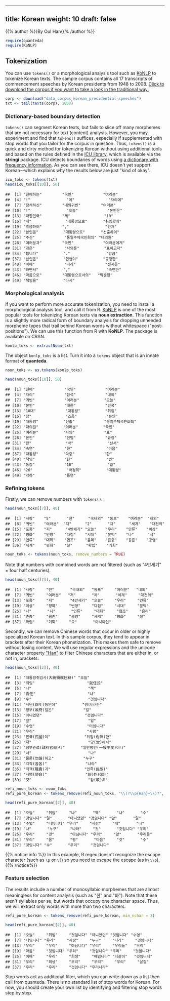 
---
title: Korean
weight: 10
draft: false
---

{{% author %}}By Oul Han{{% /author %}} 


```r
require(quanteda)
require(KoNLP)
```

## Tokenization

You can use `tokens()` or a morphological analysis tool such as [KoNLP](https://cran.r-project.org/web/packages/KoNLP/index.html) to tokenize Korean texts. The sample corpus contains all 17 transcripts of commencement speeches by Korean presidents from 1948 to 2008. [Click to download the corpus if you want to take a look in the traditional way. ](https://www.dropbox.com/s/1cluzpgjjje9icd/data_corpus_korean-presidential-speeches.RDS?dl=1)


```r
corp <- download("data_corpus_korean_presidential-speeches")
txt <- tail(texts(corp), 1000)
```



### Dictionary-based boundary detection

`tokens()` can segment Korean texts, but fails to slice off many morphemes that are not necessary for text (content) analysis. However, you may experiment and find that `tokens()` suffices, especially if supplemented with stop words that you tailor for the corpus in question. Thus, `tokens()` is a quick and dirty method for tokenizing Korean without using additional tools and based on the rules defined in the [ICU library](http://site.icu-project.org/home), which is available via the **stringi** package. ICU detects boundaries of words using [a dictionary with frequency information](http://source.icu-project.org/repos/icu/icu/tags/release-58-rc/source/data/brkitr/dictionaries/). As you can see there, ICU doesn't yet support Korean--which explains why the results below are just "kind of okay".


```r
icu_toks <- tokens(txt)
head(icu_toks[[10]], 50)
```

```
##  [1] "친애하는"         "국민"             "여러분"          
##  [4] "!"                "이"               "자리에"          
##  [7] "참석하신"         "내외귀빈"         "여러분"          
## [10] "!"                "오늘"             "본인은"          
## [13] "대한민국"         "제"               "10"              
## [16] "대"               "대통령으로"       "취임함에"        
## [19] "즈음하여"         ","                "먼저"            
## [22] "본인을"           "대통령으로"       "선출하여"        
## [25] "주신"             "통일주체국민회의" "대의원"          
## [28] "여러분과"         "국민"             "여러분에게"      
## [31] "깊은"             "사의를"           "표하고자"        
## [34] "합니다"           "."                "방금"            
## [37] "본인은"           "헌법이"           "규정한"          
## [40] "바에"             "따라"             "선서를"          
## [43] "하면서"           ","                "숙연한"          
## [46] "마음으로"         "대통령으로서의"   "막중한"          
## [49] "책임을"           "다시"
```

### Morphological analysis 

If you want to perform more accurate tokenization, you need to install a morphological analysis tool, and call it from R. [KoNLP](https://cran.r-project.org/web/packages/KoNLP/index.html) is one of the most popular tools for tokenizing Korean texts via **noun extraction**. This function is a slightly more radical form of boundary analysis for dropping unneeded morpheme types that trail behind Korean words without whitespace ("post-positions"). We can use this function from R with **KoNLP**. The package is available on CRAN. 




```r
konlp_toks <- extractNoun(txt)
```

The object `konlp_toks` is a list. Turn it into a `tokens` object that is an innate format of **quanteda**.

```r
noun_toks <- as.tokens(konlp_toks) 
```


```r
head(noun_toks[[10]], 50)
```

```
##  [1] "친애"             "국민"             "여러분"          
##  [4] "자리"             "참석"             "내외"            
##  [7] "귀빈"             "여러분"           "오늘"            
## [10] "본인"             "대한"             "민국"            
## [13] "10대"             "대통령"           "취임"            
## [16] "함"               "즈음"             "본인"            
## [19] "대통령"           "선출"             "통일주체국민회의"
## [22] "대의원"           "여러분"           "국민"            
## [25] "여러분"           "사의"             "표"              
## [28] "본인"             "헌법"             "규정"            
## [31] "한"               "바"               "선서"            
## [34] "숙연"             "한"               "마음"            
## [37] "대통령"           "막중"             "한"              
## [40] "책임"             "한"               "번"              
## [43] "통감"             "10"               "월"              
## [46] "26"               "박정희"           "대통령"          
## [49] "각하"             "돌연"
```

### Refining tokens

Firstly, we can remove numbers with `tokens()`. 

```r
head(noun_toks[[7]], 40)
```

```
##  [1] "사랑"    "5"       "천"      "국내외"  "동포"    "여러분"  "내외"   
##  [8] "귀빈"    "여러분"  "저"      "2"       "차"      "세계"    "대전의" 
## [15] "포화"    "지"      "4반세기" "오늘"    "우리"    "인류"    "이상"   
## [22] "평화"    "번영"    "다짐"    "시대"    "문턱"    "나"      "시"     
## [29] "인류"    "대화"    "협조"    "윤리"    "존중"    "공존"    "공영"   
## [36] "세계"    "평화"    "질"      "확립"    "기회"
```


```r
noun_toks <- tokens(noun_toks, remove_numbers = TRUE)
```

Note that numbers with combined words are not filtered (such as "4반세기" = four half centuries). 

```r
head(noun_toks[[7]], 40)
```

```
##  [1] "사랑"     "천"       "국내외"   "동포"     "여러분"   "내외"    
##  [7] "귀빈"     "여러분"   "저"       "차"       "세계"     "대전의"  
## [13] "포화"     "지"       "4반세기"  "오늘"     "우리"     "인류"    
## [19] "이상"     "평화"     "번영"     "다짐"     "시대"     "문턱"    
## [25] "나"       "시"       "인류"     "대화"     "협조"     "윤리"    
## [31] "존중"     "공존"     "공영"     "세계"     "평화"     "질"      
## [37] "확립"     "기회"     "요"       "아시아인"
```

Secondly, we can remove Chinese words that occur in older or highly specialized Korean text. In this sample corpus, they tend to appear in brackets after their Korean phonetization. This makes them safe to remove without losing content. We will use regular expressions and the unicode character property ["Han"](http://unicode.org/faq/han_cjk.html) to filter Chinese characters that are either in, or not in, brackets.

```r
head(noun_toks[[2]], 40)
```

```
##  [1] "대통령취임사(大統領就任辭)" "오늘"                      
##  [3] "취임"                       "就任式"                    
##  [5] "나"                         "책"                        
##  [7] "責任"                       "나"                        
##  [9] "수"                         "것임니다"                  
## [11] "사년(四年)동안에"           "행(行)한"                  
## [13] "정부(政府)일은"             "일"                        
## [15] "아니였던"                   "것임니다"                  
## [17] "앞"                         "일"                        
## [19] "수업"                       "터임니다"                  
## [21] "우리"                       "사랑"                      
## [23] "민국(民國)이"               "위험(危險)한"              
## [25] "때"                         "당(當)해서"                
## [27] "정부관료(政府官僚)나"       "일반평민(一般平民)이나"    
## [29] "너"                         "나"                        
## [31] "물론(勿論)하고"             "누구"                      
## [33] "각각(各各)"                 "나라"                      
## [35] "직책(職責)과"               "민족(民族)"                
## [37] "사명(使命)"                 "외(外)에는"                
## [39] "것"                         "감(敢)히"
```


```r
refi_noun_toks <- noun_toks
refi_pure_korean <- tokens_remove(refi_noun_toks, "\\(?\\p{Han}+\\)?", valuetype = "regex") 
```


```r
head(refi_pure_korean[[2]], 40)
```

```
##  [1] "오늘"     "취임"     "나"       "책"       "나"       "수"      
##  [7] "것임니다" "일"       "아니였던" "것임니다" "앞"       "일"      
## [13] "수업"     "터임니다" "우리"     "사랑"     "때"       "너"      
## [19] "나"       "누구"     "나라"     "것"       "것임니다" "우리"    
## [25] "우리"     "것"       "아님니다" "우리"     "앞"       "우리들"  
## [31] "우리"     "몸"       "평"       "마음"     "것"       "수"      
## [37] "것임니다" "수"       "우리"     "것임니다"
```

{{% notice info %}}
In this example, R regex doesn't recognize the escape character (such as `\p` or `\(`) so you need to escape the escape (as in `\\p`).
{{% /notice%}}

### Feature selection

The results include a number of monosyllabic morphemes that are almost meaningless for content analysis (such as "한" and "바"). Note that these aren't syllables per se, but words that occupy one character space. Thus, we will extract only words with more than two characters. 


```r
refi_pure_korean <- tokens_remove(refi_pure_korean, min_nchar = 2) 
```


```r
head(refi_pure_korean[[2]], 40)
```

```
##  [1] "오늘"     "취임"     "것임니다" "아니였던" "것임니다" "수업"    
##  [7] "터임니다" "우리"     "사랑"     "누구"     "나라"     "것임니다"
## [13] "우리"     "우리"     "아님니다" "우리"     "우리들"   "우리"    
## [19] "마음"     "것임니다" "우리"     "것임니다" "우리"     "것임니다"
## [25] "이때"     "우리"     "희생"     "때임니다" "다같이"   "것임니다"
## [31] "우리"     "희생"     "우리"     "우리"     "우리"     "살길"    
## [37] "우리"     "우리"     "것임니다" "우리나라"
```

Stop words act as additional filter, which you can write down as a list then call from quanteda. There is no standard list of stop words for Korean. For now, you should create your own list by identifying and filtering stop words step by step. 



